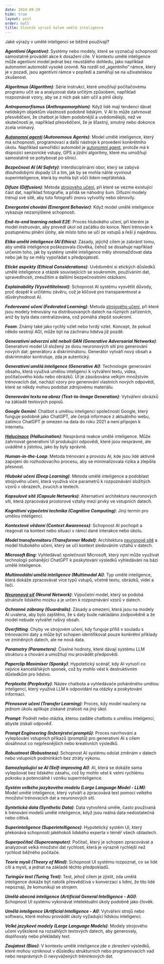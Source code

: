```yaml
---
date: 2024-09-29
hide: true
layout: post
order: null
title: Slovník výrazů kolem umělé inteligence
---
```


Jaké výrazy v umělé inteligenci se běžně používají? 

***Agentivní (Agentive)***: Systémy nebo modely, které se vyznačují schopností samostatně provádět akce k dosažení cíle. V kontextu umělé inteligence může agentivní model jednat bez neustálého dohledu, jako například autonomní automobil vysoké úrovně. Na rozdíl od „agentního“ rámce, který je v pozadí, jsou agentivní rámce v popředí a zaměřují se na uživatelskou zkušenost.

***Algoritmus (Algorithm)***: Série instrukcí, které umožňují počítačovému programu učit se a analyzovat data určitým způsobem, například rozpoznávat vzory, aby se z nich pak sám učil a plnil úkoly.

***Antropomorfismus (Anthropomorphism)***: Když lidé mají tendenci dávat nelidským objektům vlastnosti podobné lidským. V AI to může zahrnovat přesvědčení, že chatbot je lidem podobnější a uvědomělejší, než ve skutečnosti je, například přesvědčení, že je šťastný, smutný nebo dokonce zcela vnímavý.

***[Autonomní agenti](/ai/agenti/) (Autonomous Agents)***: Model umělé inteligence, který má schopnosti, programovací a další nástroje k provedení konkrétního úkolu. Například samořídící automobil je [autonomní agent](/ai/agenti/), protože má k dispozici senzorické vstupy, GPS a jízdní algoritmy, které mu umožňují samostatně se pohybovat po silnici.

***Bezpečnost AI (AI Safety)***: Interdisciplinární obor, který se zabývá dlouhodobými dopady UI a tím, jak by se mohla náhle vyvinout superinteligence, která by mohla být vůči lidem nepřátelská.

***Difuze (Diffusion)***: Metoda [strojového učení](/ai/strojove-uceni-machine-learning/), při které se vezme existující část dat, například fotografie, a přidá se náhodný šum. Difuzní modely trénují své sítě, aby tuto fotografii znovu vytvořily nebo obnovily.

***Emergentní chování (Emergent Behavior)***: Když model umělé inteligence vykazuje nezamýšlené schopnosti.

***End-to-end learning neboli E2E***: Proces hlubokého učení, při kterém je model instruován, aby provedl úkol od začátku do konce. Není trénován k postupnému plnění úlohy, ale místo toho se učí ze vstupů a řeší ji najednou.

***Etika umělé inteligence (AI Ethics)***: Zásady, jejichž cílem je zabránit tomu, aby umělá inteligence poškozovala člověka, čehož se dosahuje například určením toho, jak by systémy umělé inteligence měly shromažďovat data nebo jak by se měly vypořádat s předpojatostí.

***Etické aspekty (Ethical Considerations)***: Uvědomění si etických důsledků umělé inteligence a otázek souvisejících se soukromím, používáním dat, spravedlností, zneužitím a dalšími bezpečnostními otázkami.

***Explainability (Vysvětlitelnost)***: Schopnost AI systému vysvětlit důvody, proč dospěl k určitému závěru, což je klíčové pro transparentnost a důvěryhodnost AI.

***Federované učení (Federated Learning)***: Metoda [strojového učení](/ai/strojove-uceni-machine-learning/), při které jsou modely trénovány na distribuovaných datech na různých zařízeních, aniž by byla data centralizována, což pomáhá zlepšit soukromí.

***Foom***: Známý také jako rychlý vzlet nebo tvrdý vzlet. Koncept, že pokud někdo sestrojí AGI, může být na záchranu lidstva již pozdě.

***Generativní adverzní sítě neboli GAN (Generative Adversarial Networks)***: Generativní model UI složený ze dvou neuronových sítí pro generování nových dat: generátoru a diskriminátoru. Generátor vytváří nový obsah a diskriminátor kontroluje, zda je autentický.

***Generativní umělá inteligence (Generative AI)***: Technologie generování obsahu, která využívá umělou inteligenci k vytváření textu, videa, počítačového kódu nebo obrázků. UI je zásobována velkým množstvím trénovacích dat, nachází vzory pro generování vlastních nových odpovědí, které se někdy mohou podobat zdrojovému materiálu.

***Generování textu na obraz (Text-to-Image Generation)***: Vytváření obrázků na základě textových popisů.

***Google Gemini***: Chatbot s umělou inteligencí společnosti Google, který funguje podobně jako ChatGPT, ale čerpá informace z aktuálního webu, zatímco ChatGPT je omezen na data do roku 2021 a není připojen k internetu.

***[Halucinace](/ai/halucinace-ai/) (Hallucination)***: Nesprávná reakce umělé inteligence. Může zahrnovat generativní UI produkující odpovědi, které jsou nesprávné, ale uváděné s jistotou, jako by byly správné.

***Human-in-the-Loop***: Metoda trénování a provozu AI, kde jsou lidé aktivně zapojeni do rozhodovacího procesu, aby se minimalizovala rizika a zlepšila přesnost.

***Hluboké učení (Deep Learning)***: Metoda umělé inteligence a podoblast strojového učení, která využívá více parametrů k rozpoznávání složitých vzorů v obrazech, zvucích a textech.

***Kapsulové sítě (Capsule Networks)***: Alternativní architektura neuronových sítí, která zpracovává prostorové vztahy mezi prvky ve vstupních datech.

***Kognitivní výpočetní technika (Cognitive Computing)***: Jiný termín pro umělou inteligenci.

***Kontextové vědomí (Context Awareness)***: Schopnost AI pochopit a reagovat na kontext nebo situaci v rámci dané interakce nebo úkolu.

***Model transformátoru (Transformer Model)***: Architektura [neuronové sítě](/ai/neuronove-site/) a model hlubokého učení, který se učí kontext sledováním vztahů v datech.

***Microsoft Bing***: Vyhledávač společnosti Microsoft, který nyní může využívat technologii pohánějící ChatGPT k poskytování výsledků vyhledávání na bázi umělé inteligence.

***Multimodální umělá inteligence (Multimodal AI)***: Typ umělé inteligence, která dokáže zpracovávat více typů vstupů, včetně textu, obrázků, videí a řeči.

***[Neuronová síť](/ai/neuronove-site/) (Neural Network)***: Výpočetní model, který se podobá struktuře lidského mozku a je určen k rozpoznávání vzorů v datech.

***Ochranné zábrany (Guardrails)***: Zásady a omezení, která jsou na modely AI uvalena, aby bylo zajištěno, že s daty bude nakládáno zodpovědně a že model nebude vytvářet rušivý obsah.

***Overfitting***: Chyby ve strojovém učení, kdy funguje příliš v souladu s trénovacími daty a může být schopen identifikovat pouze konkrétní příklady ve zmíněných datech, ale ne nová data.

***Parametry (Parameters)***: Číselné hodnoty, které dávají systému LLM strukturu a chování a umožňují mu provádět předpovědi.

***Paperclip Maximiser (Sponky)***: Hypotetický scénář, kdy AI vytvoří co nejvíce kancelářských sponek, což by mohlo vést k destruktivním důsledkům pro lidstvo.

***Perplexita (Perplexity)***: Název chatbota a vyhledávače poháněného umělou inteligencí, který využívá LLM k odpovídání na otázky a poskytování informací.

***Přenosové učení (Transfer Learning)***: Proces, kdy model naučený na jednom úkolu aplikuje získané znalosti na jiný úkol.

***Prompt***: Podnět nebo otázka, kterou zadáte chatbotu s umělou inteligencí, abyste získali odpověď.

***Prompt Engineering (Inženýrství promptů)***: Proces navrhování a vylepšování vstupních příkazů (promptů) pro generativní AI s cílem dosáhnout co nejpřesnějších nebo kreativních výsledků.

***Robustnost (Robustness)***: Schopnost AI systému odolat změnám v datech nebo vstupních podmínkách bez ztráty výkonu.

***Samozlepšující se AI (Self-improving AI)***: AI, která se dokáže sama vylepšovat bez lidského zásahu, což by mohlo vést k velmi rychlému pokroku a potenciálně i vzniku superinteligence.

***Systém velkého jazykového modelu (Large Language Model - LLM)***: Model umělé inteligence, který vytváří a zpracovává text pomocí velkého množství trénovacích dat a neuronových sítí.

***Syntetická data (Synthetic Data)***: Data vytvořená uměle, často používaná k trénování modelů umělé inteligence, když jsou reálná data nedostatečná nebo citlivá.

***Superinteligence (Superintelligence)***: Hypotetický systém UI, který překonává schopnosti jakéhokoli lidského experta v téměř všech oblastech.

***Superpočítač (Supercomputer)***: Počítač, který je schopen zpracovávat a analyzovat velká množství dat rychlostí, která je výrazně rychlejší než rychlost běžného počítače.

***Teorie mysli (Theory of Mind)***: Schopnost UI systému rozpoznat, co se lidé cítí a myslí, a jednat na základě těchto předpokladů.

***Turingův test (Turing Test)***: Test, jehož cílem je zjistit, zda umělá inteligence dokáže být natolik přesvědčivá v konverzaci s lidmi, že tito lidé nepoznají, že komunikují se strojem.

***Umělá obecná inteligence (Artificial General Intelligence - AGI)***: Schopnost UI systému vykonávat intelektuální úkoly podobně jako člověk.

***Umělá inteligence (Artificial Intelligence - AI)***: Vytváření strojů nebo softwaru, které mohou provádět úkoly vyžadující lidskou inteligenci.

***Velké jazykové modely (Large Language Models)***: Modely strojového učení vyškolené na rozsáhlých textových datech, aby generovaly, doplňovaly nebo překládaly text.

***Zaujatost (Bias)***: V kontextu umělé inteligence jde o zkreslení výsledků, které mohou vzniknout v důsledku strukturních nebo programovacích vad nebo nesprávných či nevyvážených tréninkových dat.